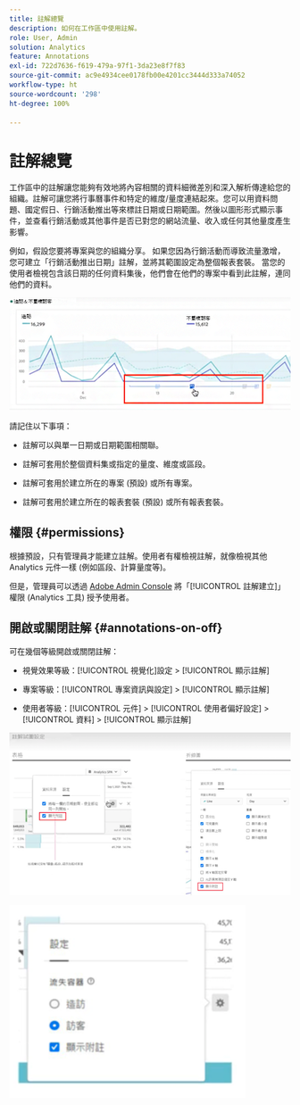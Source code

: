 ```yaml
---
title: 註解總覽
description: 如何在工作區中使用註解。
role: User, Admin
solution: Analytics
feature: Annotations
exl-id: 722d7636-f619-479a-97f1-3da23e8f7f83
source-git-commit: ac9e4934cee0178fb00e4201cc3444d333a74052
workflow-type: ht
source-wordcount: '298'
ht-degree: 100%

---
```


# 註解總覽

工作區中的註解讓您能夠有效地將內容相關的資料細微差別和深入解析傳達給您的組織。註解可讓您將行事曆事件和特定的維度/量度連結起來。您可以用資料問題、國定假日、行銷活動推出等來標註日期或日期範圍。然後以圖形形式顯示事件，並查看行銷活動或其他事件是否已對您的網站流量、收入或任何其他量度產生影響。

例如，假設您要將專案與您的組織分享。 如果您因為行銷活動而導致流量激增，您可建立「行銷活動推出日期」註解，並將其範圍設定為整個報表套裝。 當您的使用者檢視包含該日期的任何資料集後，他們會在他們的專案中看到此註解，連同他們的資料。

![](assets/multi-day.png)

請記住以下事項：

* 註解可以與單一日期或日期範圍相關聯。

* 註解可套用於整個資料集或指定的量度、維度或區段。

* 註解可套用於建立所在的專案 (預設) 或所有專案。

* 註解可套用於建立所在的報表套裝 (預設) 或所有報表套裝。

## 權限 {#permissions}

根據預設，只有管理員才能建立註解。使用者有權檢視註解，就像檢視其他 Analytics 元件一樣 (例如區段、計算量度等)。

但是，管理員可以透過 [Adobe Admin Console](https://experienceleague.adobe.com/docs/analytics/admin/admin-console/permissions/analytics-tools.html) 將「[!UICONTROL 註解建立]」權限 (Analytics 工具) 授予使用者。

## 開啟或關閉註解 {#annotations-on-off}

可在幾個等級開啟或關閉註解：

* 視覺效果等級：[!UICONTROL 視覺化]設定 > [!UICONTROL 顯示註解]

* 專案等級：[!UICONTROL 專案資訊與設定] > [!UICONTROL 顯示註解]

* 使用者等級：[!UICONTROL 元件] > [!UICONTROL 使用者偏好設定] > [!UICONTROL 資料] > [!UICONTROL 顯示註解]

![](assets/show-ann.png)

![](assets/show-ann2.png)
